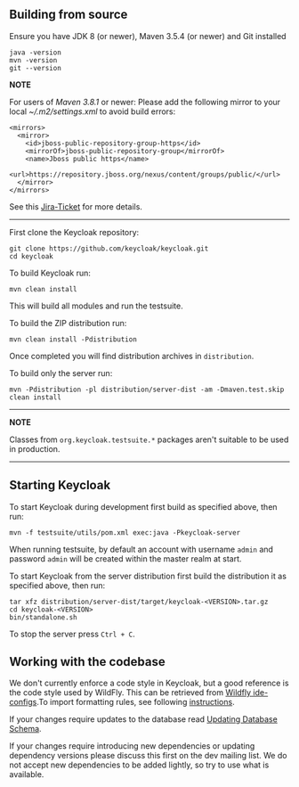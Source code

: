 ## Building from source

Ensure you have JDK 8 (or newer), Maven 3.5.4 (or newer) and Git installed

    java -version
    mvn -version
    git --version

**NOTE**

For users of _Maven 3.8.1_ or newer: 
Please add the following mirror to your local _~/.m2/settings.xml_ to avoid build errors:
```
<mirrors>
  <mirror>
    <id>jboss-public-repository-group-https</id>
    <mirrorOf>jboss-public-repository-group</mirrorOf>
    <name>Jboss public https</name>
    <url>https://repository.jboss.org/nexus/content/groups/public/</url>
  </mirror>
</mirrors>
```
See this [Jira-Ticket](https://issues.redhat.com/browse/KEYCLOAK-17812) for more details.

---

First clone the Keycloak repository:
    
    git clone https://github.com/keycloak/keycloak.git
    cd keycloak
    
To build Keycloak run:

    mvn clean install
    
This will build all modules and run the testsuite. 

To build the ZIP distribution run:

    mvn clean install -Pdistribution
    
Once completed you will find distribution archives in `distribution`.

To build only the server run:

    mvn -Pdistribution -pl distribution/server-dist -am -Dmaven.test.skip clean install

---
**NOTE**

Classes from `org.keycloak.testsuite.*` packages aren't suitable to be used in production.

---

## Starting Keycloak

To start Keycloak during development first build as specified above, then run:

    mvn -f testsuite/utils/pom.xml exec:java -Pkeycloak-server 

When running testsuite, by default an account with username `admin` and password `admin` will be created within the master realm at start.

To start Keycloak from the server distribution first build the distribution it as specified above, then run:

    tar xfz distribution/server-dist/target/keycloak-<VERSION>.tar.gz
    cd keycloak-<VERSION>
    bin/standalone.sh
    
To stop the server press `Ctrl + C`.


## Working with the codebase

We don't currently enforce a code style in Keycloak, but a good reference is the code style used by WildFly. This can be 
retrieved from [Wildfly ide-configs](https://github.com/wildfly/wildfly-core/tree/master/ide-configs).To import formatting 
rules, see following [instructions](http://community.jboss.org/wiki/ImportFormattingRules).

If your changes require updates to the database read [Updating Database Schema](updating-database-schema.md).

If your changes require introducing new dependencies or updating dependency versions please discuss this first on the
dev mailing list. We do not accept new dependencies to be added lightly, so try to use what is available.
